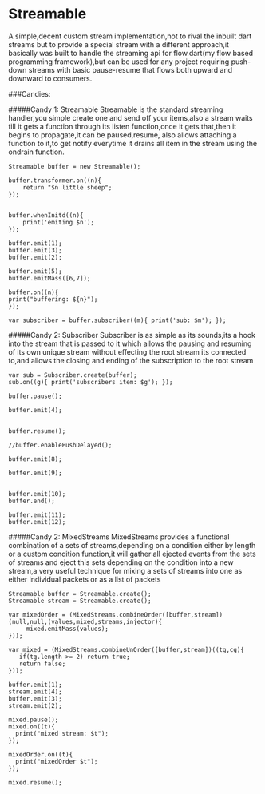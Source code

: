 Streamable
==========
A simple,decent custom stream implementation,not to rival the inbuilt dart streams but to provide a special stream with a different approach,it basically was built to handle the streaming api for flow.dart(my flow based programming framework),but can be used for any project requiring push-down streams with basic pause-resume that flows both upward and downward to consumers.

###Candies:

#####Candy 1: Streamable 
	Streamable is the standard streaming handler,you simple create one and send off your items,also a stream waits till it gets
	a function through its listen function,once it gets that,then it begins to propagate,it can be paused,resume, also allows
	attaching a function to it,to get notify everytime it drains all item in the stream using the ondrain function.
	
    Streamable buffer = new Streamable();
  
    buffer.transformer.on((n){
        return "$n little sheep";
    });
  

    buffer.whenInitd((n){
        print('emiting $n');
    });

    buffer.emit(1);
    buffer.emit(3);
    buffer.emit(2);

    buffer.emit(5);
    buffer.emitMass([6,7]);

    buffer.on((n){
    print("buffering: ${n}");
    });

    var subscriber = buffer.subscriber((m){ print('sub: $m'); });


#####Candy 2: Subscriber
    Subscriber is as simple as its sounds,its a hook into the stream that is passed to it which allows the pausing and resuming of its own unique stream without effecting the root stream its connected to,and allows the closing and ending of the subscription to the root stream
    
    var sub = Subscriber.create(buffer);
    sub.on((g){ print('subscribers item: $g'); });

    buffer.pause();

    buffer.emit(4);


    buffer.resume();

    //buffer.enablePushDelayed();

    buffer.emit(8);

    buffer.emit(9);


    buffer.emit(10);
    buffer.end();

    buffer.emit(11);
    buffer.emit(12);

#####Candy 2: MixedStreams
    MixedStreams provides a functional combination of a sets of streams,depending on a condition either by length or a custom condition function,it will gather all ejected events from the sets of streams and eject this sets depending on the condition into a new stream,a very useful technique for mixing a sets of streams into one as either individual packets or as a list of packets
    
    Streamable buffer = Streamable.create();
    Streamable stream = Streamable.create();  

    var mixedOrder = (MixedStreams.combineOrder([buffer,stream])(null,null,(values,mixed,streams,injector){
         mixed.emitMass(values);
    }));
     
    var mixed = (MixedStreams.combineUnOrder([buffer,stream])((tg,cg){
       if(tg.length >= 2) return true;
       return false;
    }));
       
    buffer.emit(1);
    stream.emit(4);
    buffer.emit(3);
    stream.emit(2);
     
    mixed.pause();
    mixed.on((t){
      print("mixed stream: $t");
    });

    mixedOrder.on((t){
      print("mixedOrder $t");  
    });

    mixed.resume();